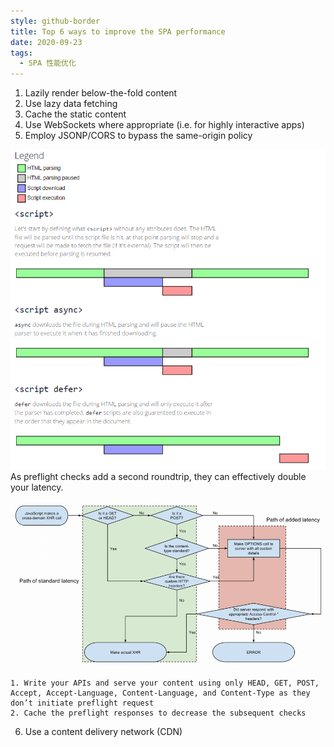 ```yaml
---
style: github-border
title: Top 6 ways to improve the SPA performance
date: 2020-09-23
tags:
  - SPA 性能优化
---
```


1. Lazily render below-the-fold content
2. Use lazy data fetching
3. Cache the static content
4. Use WebSockets where appropriate (i.e. for highly interactive apps)
5. Employ JSONP/CORS to bypass the same-origin policy

![](images/collection/asynch-in-script-tag.png)
As preflight checks add a second roundtrip, they can effectively double your latency.

![](images/collection/preflight-double-latency.png)

    1. Write your APIs and serve your content using only HEAD, GET, POST, Accept, Accept-Language, Content-Language, and Content-Type as they don’t initiate preflight request
    2. Cache the preflight responses to decrease the subsequent checks

6. Use a content delivery network (CDN)
